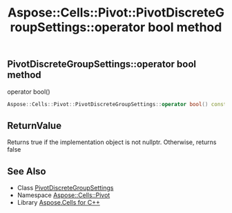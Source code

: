 ﻿---
title: Aspose::Cells::Pivot::PivotDiscreteGroupSettings::operator bool method
linktitle: operator bool
second_title: Aspose.Cells for C++ API Reference
description: 'Aspose::Cells::Pivot::PivotDiscreteGroupSettings::operator bool method. operator bool() in C++.'
type: docs
weight: 400
url: /cpp/aspose.cells.pivot/pivotdiscretegroupsettings/operator_bool/
---
## PivotDiscreteGroupSettings::operator bool method


operator bool()

```cpp
Aspose::Cells::Pivot::PivotDiscreteGroupSettings::operator bool() const
```


## ReturnValue

Returns true if the implementation object is not nullptr. Otherwise, returns false

## See Also

* Class [PivotDiscreteGroupSettings](../)
* Namespace [Aspose::Cells::Pivot](../../)
* Library [Aspose.Cells for C++](../../../)
